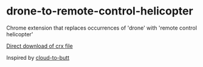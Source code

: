 drone-to-remote-control-helicopter
==================================

Chrome extension that replaces occurrences of 'drone' with 'remote control helicopter'

[Direct download of crx file](https://github.com/panicsteve/cloud-to-butt/blob/master/CloudToButt.crx?raw=true)

Inspired by [cloud-to-butt](https://github.com/panicsteve/cloud-to-butt)
